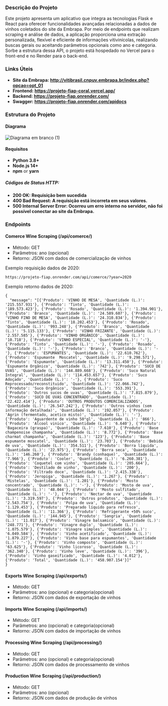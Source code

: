### Descrição do Projeto

Este projeto apresenta um aplicativo que integra as tecnologias Flask e React para oferecer funcionalidades avançadas relacionadas a dados de vinhos coletados do site da Embrapa. Por meio de endpoints que realizam scraping e análise de dados, a aplicação proporciona uma extração personalizada, flexível e eficiente de informações vitivinícolas, realizando buscas gerais ou aceitando parâmetros opcionais como ano e categoria. Sorbe a estrutura dessa API, o projeto está hospedado no Vercel para o front-end e no Render para o back-end.

### Links Úteis

- **Site da Embrapa: http://vitibrasil.cnpuv.embrapa.br/index.php?opcao=opt_01**
- **Frontend: https://projeto-fiap-coral.vercel.app/**
- **Backend: https://projeto-fiap.onrender.com/**
- **Swagger: https://projeto-fiap.onrender.com/apidocs**

### Estrutura do Projeto

#### Diagrama

![Diagrama em branco (1)](https://github.com/user-attachments/assets/effda8a5-569b-407d-853f-3c6bd32e20f6)

#### Requisitos

- **Python 3.8+**  
- **Node.js 14+**  
- **npm** or **yarn**


##### Códigos de Status HTTP:

- **200 OK: Requisição bem sucedida**
- **400 Bad Request: A requisição está incorreta em seus valores.**
- **500 Internal Server Error: Ocorreu um erro interno no servidor, não foi possível conectar ao site da Embrapa.**

### Endpoints

#### Comerce Wine Scraping (/api/comerce/) 
  - Método: GET
  - Parâmetros: ano (opcional)
  - Retorno: JSON com dados de comercialização de vinhos

Exemplo requisição dados de 2020:
```
https://projeto-fiap.onrender.com/api/comerce/?year=2020
```
Exemplo retorno dados de 2020:
```
{
  "message": "[{'Produto': 'VINHO DE MESA', 'Quantidade (L.)': '215.557.931'}, {'Produto': 'Tinto', 'Quantidade (L.)': '189.573.423'}, {'Produto': 'Rosado', 'Quantidade (L.)': '1.394.901'}, {'Produto': 'Branco', 'Quantidade (L.)': '24.589.607'}, {'Produto': 'VINHO FINO DE MESA', 'Quantidade (L.)': '24.310.834'}, {'Produto': 'Tinto', 'Quantidade (L.)': '18.202.453'}, {'Produto': 'Rosado', 'Quantidade (L.)': '993.248'}, {'Produto': 'Branco', 'Quantidade (L.)': '5.115.133'}, {'Produto': 'VINHO FRIZANTE', 'Quantidade (L.)': '2.557.585'}, {'Produto': 'VINHO ORGÂNICO', 'Quantidade (L.)': '10.718'}, {'Produto': 'VINHO ESPECIAL', 'Quantidade (L.)': '-'}, {'Produto': 'Tinto', 'Quantidade (L.)': '-'}, {'Produto': 'Rosado', 'Quantidade (L.)': '-'}, {'Produto': 'Branco', 'Quantidade (L.)': '-'}, {'Produto': 'ESPUMANTES', 'Quantidade (L.)': '22.610.762'}, {'Produto': 'Espumante  Moscatel', 'Quantidade (L.)': '9.298.571'}, {'Produto': 'Espumante', 'Quantidade (L.)': '13.311.450'}, {'Produto': 'Espumante Orgânico', 'Quantidade (L.)': '742'}, {'Produto': 'SUCO DE UVAS', 'Quantidade (L.)': '144.889.668'}, {'Produto': 'Suco Natural Integral', 'Quantidade (L.)': '114.453.657'}, {'Produto': 'Suco Adoçado', 'Quantidade (L.)': '-'}, {'Produto': 'Suco Reprocessado/reconstituido', 'Quantidade (L.)': '22.066.742'}, {'Produto': 'Suco Orgânico', 'Quantidade (L.)': '553.391'}, {'Produto': 'Outros sucos de uvas', 'Quantidade (L.)': '7.815.879'}, {'Produto': 'SUCO DE UVAS CONCENTRADO', 'Quantidade (L.)': '22.422.414'}, {'Produto': 'OUTROS PRODUTOS COMERCIALIZADOS', 'Quantidade (L.)': '26.547.242'}, {'Produto': 'Outros vinhos (sem informação detalhada)', 'Quantidade (L.)': '192.057'}, {'Produto': 'Agrin (fermentado, acetico misto)', 'Quantidade (L.)': '-'}, {'Produto': 'Aguardente de vinho 50°gl', 'Quantidade (L.)': '866'}, {'Produto': 'Alcool vinico', 'Quantidade (L.)': '6.640'}, {'Produto': 'Bagaceira (graspa)', 'Quantidade (L.)': '7.610'}, {'Produto': 'Base champenoise champanha', 'Quantidade (L.)': '8.772'}, {'Produto': 'Base charmat champanha', 'Quantidade (L.)': '123'}, {'Produto': 'Base espumante moscatel', 'Quantidade (L.)': '23.703'}, {'Produto': 'Bebida de uva', 'Quantidade (L.)': '354.511'}, {'Produto': 'Borra líquida', 'Quantidade (L.)': '22.975'}, {'Produto': 'Borra seca', 'Quantidade (L.)': '146.260'}, {'Produto': 'Brandy (conhaque)', 'Quantidade (L.)': '7.966'}, {'Produto': 'Cooler', 'Quantidade (L.)': '6.260.381'}, {'Produto': 'Coquetel com vinho', 'Quantidade (L.)': '205.664'}, {'Produto': 'Destilado de vinho', 'Quantidade (L.)': '200'}, {'Produto': 'Filtrado doce', 'Quantidade (L.)': '2.415.338'}, {'Produto': 'Jeropiga', 'Quantidade (L.)': '1.267'}, {'Produto': 'Mistelas', 'Quantidade (L.)': '1.201'}, {'Produto': 'Mosto concentrado', 'Quantidade (L.)': '-'}, {'Produto': 'Mosto de uva', 'Quantidade (L.)': '48.044'}, {'Produto': 'Mosto sulfitado', 'Quantidade (L.)': '-'}, {'Produto': 'Nectar de uva', 'Quantidade (L.)': '3.319.597'}, {'Produto': 'Outros produtos', 'Quantidade (L.)': '2.543.754'}, {'Produto': 'Polpa de uva', 'Quantidade (L.)': '1.129.453'}, {'Produto': 'Preparado líquido para refresco', 'Quantidade (L.)': '11.366'}, {'Produto': 'Refrigerante +50% suco', 'Quantidade (L.)': '144.945'}, {'Produto': 'Sangria', 'Quantidade (L.)': '11.017'}, {'Produto': 'Vinagre balsamico', 'Quantidade (L.)': '248.771'}, {'Produto': 'Vinagre duplo', 'Quantidade (L.)': '1.075.579'}, {'Produto': 'Vinagre simples', 'Quantidade (L.)': '6.049.584'}, {'Produto': 'Vinho acetificado', 'Quantidade (L.)': '1.879.227'}, {'Produto': 'Vinho base para espumantes', 'Quantidade (L.)': '-'}, {'Produto': 'Vinho composto', 'Quantidade (L.)': '63.625'}, {'Produto': 'Vinho licoroso', 'Quantidade (L.)': '362.340'}, {'Produto': 'Vinho leve', 'Quantidade (L.)': '396'}, {'Produto': 'Vinho gaseificado', 'Quantidade (L.)': '4.012'}, {'Produto': 'Total', 'Quantidade (L.)': '458.907.154'}]"
}
```

#### Exports Wine Scraping (/api/exports/) 
  - Método: GET
  - Parâmetros: ano (opcional) e categoria(opcional)
  - Retorno: JSON com dados de exportação de vinhos

#### Imports Wine Scraping (/api/imports/) 
  - Método: GET
  - Parâmetros: ano (opcional) e categoria(opcional)
  - Retorno: JSON com dados de importação de vinhos

#### Processing Wine Scraping (/api/processing/) 
  - Método: GET
  - Parâmetros: ano (opcional) e categoria(opcional)
  - Retorno: JSON com dados de processamento de vinhos

#### Production Wine Scraping (/api/production/) 
  - Método: GET
  - Parâmetros: ano (opcional)
  - Retorno: JSON com dados de produção de vinhos
  
